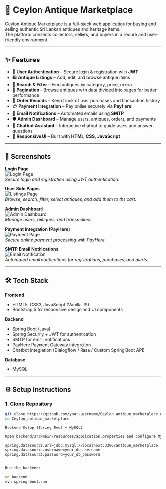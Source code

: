 # 🏺 Ceylon Antique Marketplace

Ceylon Antique Marketplace is a full-stack web application for buying and selling authentic Sri Lankan antiques and heritage items.  
The platform connects collectors, sellers, and buyers in a secure and user-friendly environment.

---

## ✨ Features
- 🔑 **User Authentication** – Secure login & registration with **JWT**
- 🛍️ **Antique Listings** – Add, edit, and browse antique items
- 🔎 **Search & Filter** – Find antiques by category, price, or era
- 📄 **Pagination** – Browse antiques with data divided into pages for better performance
- 📝 **Order Records** – Keep track of user purchases and transaction history
- 💳 **Payment Integration** – Pay online securely via **PayHere**
- 📧 **Email Notifications** – Automated emails using **SMTP**
- 🛡️ **Admin Dashboard** – Manage users, antiques, orders, and payments
- 🤖 **Chatbot Assistant** – Interactive chatbot to guide users and answer questions
- 📱 **Responsive UI** – Built with **HTML, CSS, JavaScript**

---

## 📸 Screenshots

**Login Page**  
![Login Page](screenshots/login.png)  
*Secure login and registration using JWT authentication.*

**User Side Pages**  
![Listings Page](screenshots/listings.png)  
*Browse, search, filter, select antiques, and add them to the cart.* 

**Admin Dashboard**  
![Admin Dashboard](screenshots/admin_dashboard.png)  
*Manage users, antiques, and transactions.*

**Payment Integration (PayHere)**  
![Payment Page](screenshots/payment.png)  
*Secure online payment processing with PayHere.*

**SMTP Email Notifications**  
![Email Notification](screenshots/email_notification.png)  
*Automated email notifications for registrations, purchases, and alerts.*

---

## 🛠️ Tech Stack

**Frontend**  
- HTML5, CSS3, JavaScript (Vanilla JS)  
- Bootstrap 5 for responsive design and UI components

**Backend**  
- Spring Boot (Java)  
- Spring Security + JWT for authentication  
- SMTP for email notifications  
- PayHere Payment Gateway integration  
- Chatbot integration (Dialogflow / Rasa / Custom Spring Boot API)

**Database**  
- MySQL

---

## ⚙️ Setup Instructions

### 1. Clone Repository
```bash
git clone https://github.com/your-username/Ceylon_antique_marketplace.git
cd Ceylon_antique_marketplace

Backend Setup (Spring Boot + MySQL)

Open backend/src/main/resources/application.properties and configure MySQL:

spring.datasource.url=jdbc:mysql://localhost:3306/antique_marketplace
spring.datasource.username=your_db_username
spring.datasource.password=your_db_password


Run the backend:

cd backend
mvn spring-boot:run
